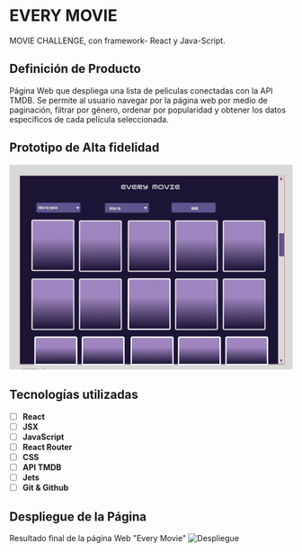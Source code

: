 # EVERY MOVIE

MOVIE CHALLENGE, con framework- React y Java-Script.

## Definición de Producto  

Página Web que despliega una lista de películas conectadas con la API TMDB. Se
permite al usuario navegar por la página web por medio de paginación, filtrar por
género, ordenar por popularidad y obtener los datos específicos de cada película
seleccionada.


## Prototipo de Alta fidelidad

![prototipos](https://github.com/Carolinava21/Every-Movie-REACT/blob/main/src/img/image.png)

## Tecnologías utilizadas 

- [ ] **React**
- [ ] **JSX**
- [ ] **JavaScript**
- [ ] **React Router**
- [ ] **CSS**
- [ ] **API TMDB**
- [ ] **Jets**
- [ ] **Git & Github**

## Despliegue de la Página
Resultado final de la página Web "Every Movie"
![Despliegue](https://github.com/Carolinava21/Every-Movie-REACT/blob/main/src/img/6ffe2a70-95c1-44d2-a9bd-edc34a806d2b.gif)
